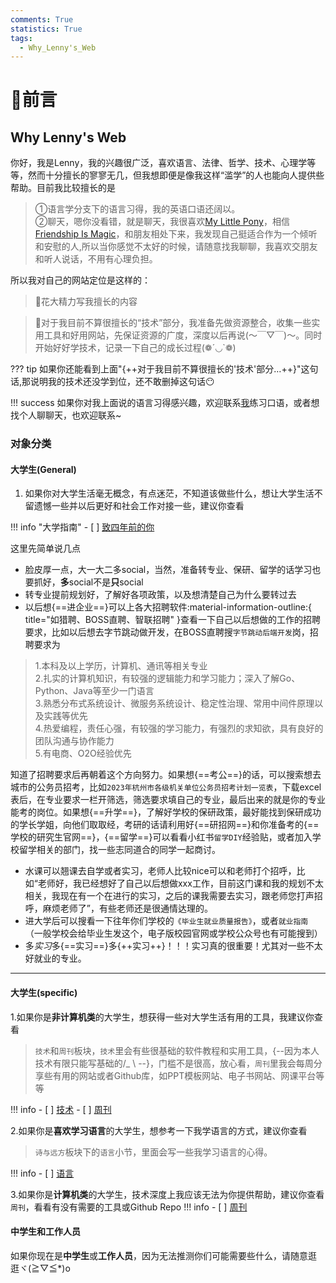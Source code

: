 ```yaml
---
comments: True
statistics: True
tags:
  - Why_Lenny's_Web
---
```


# 💬前言

## Why Lenny's Web
你好，我是Lenny，我的兴趣很广泛，喜欢语言、法律、哲学、技术、心理学等等，然而十分擅长的寥寥无几，但我想即便是像我这样“滥学”的人也能向人提供些帮助。目前我比较擅长的是
>①语言学分支下的语言习得，我的英语口语还阔以。 <br>
>②聊天，嗯你没看错，就是聊天，我很喜欢[My Little Pony](https://b23.tv/ep65413)，相信[Friendship Is Magic]( https://b23.tv/uKZyKP3)，和朋友相处下来，我发现自己挺适合作为一个倾听和安慰的人,所以当你感觉不太好的时候，请随意找我聊聊，我喜欢交朋友和听人说话，不用有心理负担。

所以我对自己的网站定位是这样的：

>🥰花大精力写我擅长的内容 <br>

>🤗对于我目前不算很擅长的“技术”部分，我准备先做资源整合，收集一些实用工具和好用网站，先保证资源的广度，深度以后再说(～￣▽￣)～。同时开始好好学技术，记录一下自己的成长过程(❁´◡`❁)

??? tip
    如果你还能看到上面"{++对于我目前不算很擅长的'技术'部分$\dots$++}"这句话,那说明我的技术还没学到位，还不敢删掉这句话😶

!!! success 
    如果你对我上面说的语言习得感兴趣，欢迎联系[我](https://s2.loli.net/2024/03/30/kHBUML1XdERzljK.jpg)练习口语，或者想找个人聊聊天，也欢迎联系~

### 对象分类

#### 大学生(General)

1. 如果你对大学生活毫无概念，有点迷茫，不知道该做些什么，想让大学生活不留遗憾一些并以后更好和社会工作对接一些，建议你查看

!!! info "大学指南"
    - [ ] [致四年前的你](Dream/ToOldDaysMyself/ToOldDaysMyselfindex.md)

这里先简单说几点<br>

+ 脸皮厚一点，大一大二多social，当然，准备转专业、保研、留学的话学习也要抓好，<b>多</b>social不是<b>只</b>social <br> 
+ 转专业提前规划好，了解好各项政策，以及想清楚自己为什么要转过去<br>
+ 以后想{==进企业==}可以上各大招聘软件:material-information-outline:{ title="如猎聘、BOSS直聘、智联招聘" }查看一下自己以后想做的工作的招聘要求，比如以后想去字节跳动做开发，在BOSS直聘搜`字节跳动后端开发`岗，招聘要求为

>1.本科及以上学历，计算机、通讯等相关专业<br> 2.扎实的计算机知识，有较强的逻辑能力和学习能力；深入了解Go、Python、Java等至少一门语言<br> 3.熟悉分布式系统设计、微服务系统设计、稳定性治理、常用中间件原理以及实践等优先<br> 4.热爱编程，责任心强，有较强的学习能力，有强烈的求知欲，具有良好的团队沟通与协作能力<br> 5.有电商、O2O经验优先

知道了招聘要求后再朝着这个方向努力。如果想{==考公==}的话，可以搜索想去城市的公务员招考，比如`2023年杭州市各级机关单位公务员招考计划一览表`，下载excel表后，在专业要求一栏开筛选，筛选要求填自己的专业，最后出来的就是你的专业能考的岗位。如果想{==升学==}，了解好学校的保研政策，最好能找到保研成功的学长学姐，向他们取取经，考研的话请利用好{==研招网==}和你准备考的{==学校的研究生官网==}，{==留学==}可以看看小红书`留学DIY`经验贴，或者加入学校留学相关的部门，找一些志同道合的同学一起商讨。

+ 水课可以翘课去自学或者实习，老师人比较nice可以和老师打个招呼，比如“老师好，我已经想好了自己以后想做xxx工作，目前这门课和我的规划不太相关，我现在有一个在进行的实习，之后的课我需要去实习，跟老师您打声招呼，麻烦老师了”，有些老师还是很通情达理的。
+ 进大学后可以搜看一下往年你们学校的`《毕业生就业质量报告》`，或者`就业指南`（一般学校会给毕业生发这个，电子版校园官网或学校公众号也有可能搜到）
+ 多<i>实习</i>多{==实习==}多{++实习++}！！！实习真的很重要！尤其对一些不太好就业的专业。

--------------
#### 大学生(specific)

1.如果你是**非计算机类**的大学生，想获得一些对大学生活有用的工具，我建议你查看
>`技术`和`周刊`板块，`技术`里会有些很基础的软件教程和实用工具，{--因为本人技术有限只能写基础的/_ \ --}，门槛不是很高，放心看，`周刊`里我会每周分享些有用的网站或者Github库，如PPT模板网站、电子书网站、网课平台等等

!!! info 
    - [ ] [技术](Tech/ToolsWebsites/UsefulWebsites.md)
    - [ ] [周刊](Weekly/Weeklyindex.md)

2.如果你是**喜欢学习语言**的大学生，想参考一下我学语言的方式，建议你查看
>`诗与远方`板块下的`语言`小节，里面会写一些我学习语言的心得。

!!! info 
    - [ ] [语言](Dream/Languages/Languagesindex.md)

3.如果你是**计算机类**的大学生，技术深度上我应该无法为你提供帮助，建议你查看`周刊`，看看有没有需要的工具或Github Repo
!!! info 
    - [ ] [周刊](Weekly/Weeklyindex.md)

#### 中学生和工作人员

如果你现在是**中学生**或**工作人员**，因为无法推测你们可能需要些什么，请随意逛逛ヾ(≧▽≦*)o